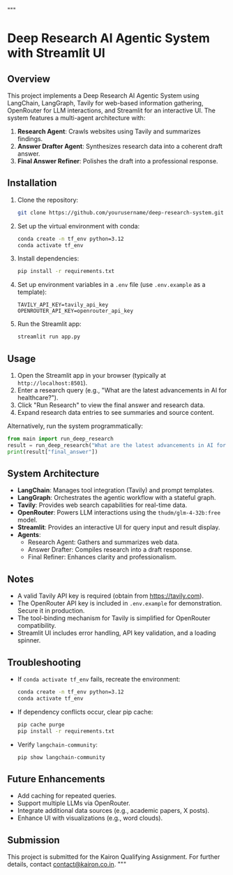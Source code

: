 """
# Deep Research AI Agentic System with Streamlit UI

## Overview
This project implements a Deep Research AI Agentic System using LangChain, LangGraph, Tavily for web-based information gathering, OpenRouter for LLM interactions, and Streamlit for an interactive UI. The system features a multi-agent architecture with:
1. **Research Agent**: Crawls websites using Tavily and summarizes findings.
2. **Answer Drafter Agent**: Synthesizes research data into a coherent draft answer.
3. **Final Answer Refiner**: Polishes the draft into a professional response.

## Installation
1. Clone the repository:
   ```bash
   git clone https://github.com/yourusername/deep-research-system.git
   ```
2. Set up the virtual environment with conda:
   ```bash
   conda create -n tf_env python=3.12
   conda activate tf_env
   ```
3. Install dependencies:
   ```bash
   pip install -r requirements.txt
   ```
4. Set up environment variables in a `.env` file (use `.env.example` as a template):
   ```plaintext
   TAVILY_API_KEY=tavily_api_key
   OPENROUTER_API_KEY=openrouter_api_key
   ```
5. Run the Streamlit app:
   ```bash
   streamlit run app.py
   ```

## Usage
1. Open the Streamlit app in your browser (typically at `http://localhost:8501`).
2. Enter a research query (e.g., "What are the latest advancements in AI for healthcare?").
3. Click "Run Research" to view the final answer and research data.
4. Expand research data entries to see summaries and source content.

Alternatively, run the system programmatically:
```python
from main import run_deep_research
result = run_deep_research("What are the latest advancements in AI for healthcare?")
print(result["final_answer"])
```

## System Architecture
- **LangChain**: Manages tool integration (Tavily) and prompt templates.
- **LangGraph**: Orchestrates the agentic workflow with a stateful graph.
- **Tavily**: Provides web search capabilities for real-time data.
- **OpenRouter**: Powers LLM interactions using the `thudm/glm-4-32b:free` model.
- **Streamlit**: Provides an interactive UI for query input and result display.
- **Agents**:
  - Research Agent: Gathers and summarizes web data.
  - Answer Drafter: Compiles research into a draft response.
  - Final Refiner: Enhances clarity and professionalism.

## Notes
- A valid Tavily API key is required (obtain from https://tavily.com).
- The OpenRouter API key is included in `.env.example` for demonstration. Secure it in production.
- The tool-binding mechanism for Tavily is simplified for OpenRouter compatibility.
- Streamlit UI includes error handling, API key validation, and a loading spinner.

## Troubleshooting
- If `conda activate tf_env` fails, recreate the environment:
  ```bash
  conda create -n tf_env python=3.12
  conda activate tf_env
  ```
- If dependency conflicts occur, clear pip cache:
  ```bash
  pip cache purge
  pip install -r requirements.txt
  ```
- Verify `langchain-community`:
  ```bash
  pip show langchain-community
  ```

## Future Enhancements
- Add caching for repeated queries.
- Support multiple LLMs via OpenRouter.
- Integrate additional data sources (e.g., academic papers, X posts).
- Enhance UI with visualizations (e.g., word clouds).

## Submission
This project is submitted for the Kairon Qualifying Assignment. For further details, contact [contact@kairon.co.in](mailto:contact@kairon.co.in).
"""